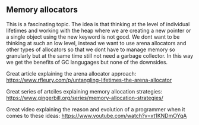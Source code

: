 ## Memory allocators
This is a fascinating topic. The idea is that thinking at the level of
individual lifetimes and working with the heap where we are creating a new
pointer or a single object using the new keyword is not good. We dont want to be
thinking at such an low level, instead we want to use arena allocators and other
types of allocators so that we dont have to manage memory so granularly but at
the same time still not need a garbage collector. In this way we get the
benefits of GC langugages but none of the downsides.

Great article explaining the arena allocator approach: https://www.rfleury.com/p/untangling-lifetimes-the-arena-allocator

Great series of artciles explaining memory allocation strategies: https://www.gingerbill.org/series/memory-allocation-strategies/

Great video explaining the reason and evolution of a programmer when it comes to
these ideas: https://www.youtube.com/watch?v=xt1KNDmOYqA

